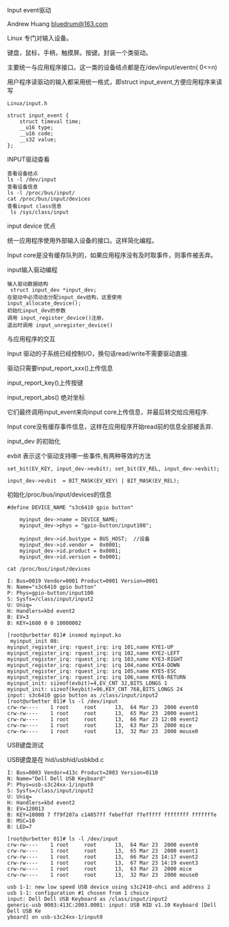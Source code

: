 Input event驱动

Andrew Huang <bluedrum@163.com>



Linux 专门对输入设备。

键盘，鼠标，手柄，触摸屏。按键。封装一个类驱动。

主要统一与应用程序接口。这一类的设备结点都是在/dev/input/eventn( 0<=n) 

用户程序读驱动的输入都采用统一格式，即struct input_event,方便应用程序来读写




```
Linux/input.h

struct input_event {
    struct timeval time;
    __u16 type;
    __u16 code;
    __s32 value;
};
```


INPUT驱动查看
```
查看设备结点
ls -l /dev/input
查看设备信息
ls -l /proc/bus/input/
cat /proc/bus/input/devices
查看input class信息
 ls /sys/class/input
```


input device 优点

统一应用程序使用外部输入设备的接口。这样简化编程。

Input core是没有缓存队列的，如果应用程序没有及时取事件，则事件被丢弃。



input输入驱动编程
```
输入驱动数据结构
 struct input_dev *input_dev;
在驱动中必须动态分配input_dev结构，这里使用
input_allocate_device();
初始化input_dev的参数
调用 input_register_device()注册，
退出时调用 input_unregister_device()
```


与应用程序的交互

Input 驱动的子系统已经控制I/O，换句话read/write不需要驱动直接.

驱动只需要input_report_xxx()上传信息

input_report_key()上传按键

input_report_abs() 绝对坐标

它们最终调用input_event来向input core上传信息，并最后转交给应用程序.

Input core没有缓存事件信息，这样在应用程序开始read前的信息全部被丢弃.



input_dev 的初始化

evbit 表示这个驱动支持哪一些事件,有两种等效的方法
```
set_bit(EV_KEY, input_dev->evbit); set_bit(EV_REL, input_dev->evbit);

input_dev->evbit  = BIT_MASK(EV_KEY) | BIT_MASK(EV_REL);
```


初始化/proc/bus/input/devices的信息
```
#define DEVICE_NAME "s3c6410 gpio button"

    myinput_dev->name = DEVICE_NAME;
    myinput_dev->phys = "gpio-button/input100";
    
    myinput_dev->id.bustype = BUS_HOST;  //设备
    myinput_dev->id.vendor =  0x0001;
    myinput_dev->id.product = 0x0001;
    myinput_dev->id.version = 0x0001;
```

```
cat /proc/bus/input/devices

I: Bus=0019 Vendor=0001 Product=0001 Version=0001
N: Name="s3c6410 gpio button"
P: Phys=gpio-button/input100
S: Sysfs=/class/input/input2
U: Uniq=
H: Handlers=kbd event2
B: EV=3
B: KEY=1680 0 0 10000002
```



```
[root@urbetter 01]# insmod myinput.ko
 myinput_init 08:
myinput_register_irq: rquest_irq: irq 101,name KYE1-UP
myinput_register_irq: rquest_irq: irq 102,name KYE2-LEFT
myinput_register_irq: rquest_irq: irq 103,name KYE3-RIGHT
myinput_register_irq: rquest_irq: irq 104,name KYE4-DOWN
myinput_register_irq: rquest_irq: irq 105,name KYE5-ESC
myinput_register_irq: rquest_irq: irq 106,name KYE6-RETURN
myinput_init: sizeof(evbit)=4,EV_CNT 32,BITS_LONGS 1
myinput_init: sizeof(keybit)=96,KEY_CNT 768,BITS_LONGS 24
input: s3c6410 gpio button as /class/input/input2
[root@urbetter 01]# ls -l /dev/input
crw-rw----    1 root     root      13,  64 Mar 23  2000 event0
crw-rw----    1 root     root      13,  65 Mar 23  2000 event1
crw-rw----    1 root     root      13,  66 Mar 23 12:08 event2
crw-rw----    1 root     root      13,  63 Mar 23  2000 mice
crw-rw----    1 root     root      13,  32 Mar 23  2000 mouse0
```




USB键盘测试

USB键盘是在 hid/usbhid/usbkbd.c
```
I: Bus=0003 Vendor=413c Product=2003 Version=0110
N: Name="Dell Dell USB Keyboard"
P: Phys=usb-s3c24xx-1/input0
S: Sysfs=/class/input/input2
U: Uniq=
H: Handlers=kbd event2
B: EV=120013
B: KEY=10000 7 ff9f207a c14057ff febeffdf ffefffff ffffffff fffffffe
B: MSC=10
B: LED=7
```

```
[root@urbetter 01]# ls -l /dev/input
crw-rw----    1 root     root      13,  64 Mar 23  2000 event0
crw-rw----    1 root     root      13,  65 Mar 23  2000 event1
crw-rw----    1 root     root      13,  66 Mar 23 14:17 event2
crw-rw----    1 root     root      13,  67 Mar 23 14:19 event3
crw-rw----    1 root     root      13,  63 Mar 23  2000 mice
crw-rw----    1 root     root      13,  32 Mar 23  2000 mouse0

usb 1-1: new low speed USB device using s3c2410-ohci and address 2
usb 1-1: configuration #1 chosen from 1 choice
input: Dell Dell USB Keyboard as /class/input/input2
generic-usb 0003:413C:2003.0001: input: USB HID v1.10 Keyboard [Dell Dell USB Ke
yboard] on usb-s3c24xx-1/input0
```
